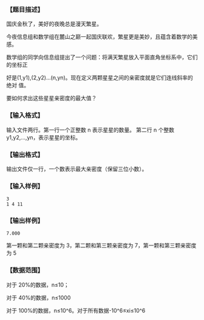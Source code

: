 ### 【题目描述】
国庆金秋了，美好的夜晚总是漫天繁星。

今夜信息组和数学组在麓山之巅一起国庆联欢，繁星更是美妙，且蕴含着数学的美感。

数学组的同学向信息组提出了一个问题：将满天繁星放入平面直角坐标系中，它们的坐标正

好是(1,y1),(2,y2)…(n,yn)。现在定义两颗星星之间的亲密度就是它们连线斜率的绝对
值。

要如何求出这些星星亲密度的最大值？

### 【输入格式】
输入文件两行。第一行一个正整数 n 表示星星的数量。
第二行 n 个整数 y1,y2,…,yn，表示星星的坐标。

### 【输出格式】
输出文件仅一行，一个数表示最大亲密度（保留三位小数）。

### 【输入样例】

```plaintext
3
1 4 11
```

### 【输出样例】 

```plaintext
7.000
```
第一颗和第二颗亲密度为 3，第二颗和第三颗亲密度为 7，第一颗和第三颗亲密度为 5
### 【数据范围】
对于 20%的数据，n≤10；

对于 40%的数据，n≤1000

对于 100%的数据，n≤10^6。对于所有数据-10^6≤xi≤10^6

